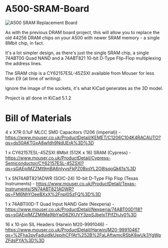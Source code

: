 # A500-SRAM-Board

![A500 SRAM Replacement Board](SRAM%20Board%20Rev0%20Orthog1.png?raw=true "A500 SRAM Replacement Board")

As with the previous DRAM board project, this will allow you to replace the old 44256 DRAM chips on your A500 with newer SRAM memory - a single 8Mbit chip, in fact. 

It's a lot simpler design, as there's just the single SRAM chip, a single 74ABT00 Quad NAND and a 74ABT821 10-bit D-Type Flip-Flop multiplexing the address lines.

The SRAM chip is a CY62157ESL-45ZSXI available from Mouser for less than £9 (at time of writing).

Ignore the image of the sockets, it's what KiCad generates as the 3D model.

Project is all done in KiCad 5.1.2

# Bill of Materials

4 x X7R 0.1uF MLCC SMD Capacitors (1206 (imperial)) - https://www.mouser.co.uk/ProductDetail/KEMET/C1206C104K4RACAUTO?qs=ds50AKTGxA8wfdh9NdUErA%3D%3D

1 x CY62157ESL-45ZSXI 8Mbit (512K x 16) SRAM (Cypress) - https://www.mouser.co.uk/ProductDetail/Cypress-Semiconductor/CY62157ESL-45ZSXI?qs=sGAEpiMZZMt9mBA6nIyysFkPZ0BxsYL2O8lsqoQk61s%3D

1 x SN74ABT821ADWR (SOIC-24) 10-bit D-Type Flip Flop (Texas Instruments) - https://www.mouser.co.uk/ProductDetail/Texas-Instruments/SN74ABT821ADWR?qs=FM6NhYOeeBXxX%2Fnpl0SzFQ%3D%3D

1 x 74ABT00D-T Quad Input NAND Gate (Nexperia) - https://www.mouser.co.uk/ProductDetail/Nexperia/74ABT00D118?qs=sGAEpiMZZMtMa9lbYwD6ZKUVY3zpSJbelxTPifZhJv0%3D

16 x 10-pin SIL Headers (Harwin M20-9991046) - https://www.mouser.co.uk/ProductDetail/Harwin/M20-9991046?qs=%2Fha2pyFaduidlkUepihCFfAt%252B%2FaLAftwmcRSbK8wUk3YgWpZFdsPYA%3D%3D
